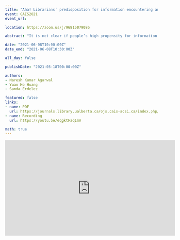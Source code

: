 ```yaml
---
title: "Aha! Librarians’ predisposition for information encountering and serendipity in the workplace"
event: CAIS2021
event_url:

location: https://zoom.us/j/96815079086

abstract: "It is not clear if people’s high propensity for information encountering translates to organizational work settings. We investigate the relationship between individual predisposition for information encountering with the frequency of individual information encountering at work. Through a survey of 274 medical librarians of the top 100 medical schools, we found that individual information encountering was a significant predictor of information encountering at work. This finding helps information behavior researchers discover the transfer of behaviors from everyday-life to organizational environments. It brings attention to the need for greater support for information encounters at work, which may enhance their contribution to the organizational objectives."

date: "2021-06-08T10:00:00Z"
date_end: "2021-06-08T10:30:00Z"

all_day: false

publishDate: "2021-05-18T00:00:00Z"

authors:
- Naresh Kumar Agarwal
- Yuan Ho Huang
- Sanda Erdelez

featured: false
links:
- name: PDF
  url: https://journals.library.ualberta.ca/ojs.cais-acsi.ca/index.php/cais-asci/article/view/1203/1038
- name: Recording
  url: https://youtu.be/eqgktFaq1mA

math: true
---
```


<iframe width="560" height="315" src="https://www.youtube.com/embed/eqgktFaq1mA" title="YouTube video player" frameborder="0" allow="accelerometer; autoplay; clipboard-write; encrypted-media; gyroscope; picture-in-picture" allowfullscreen></iframe>
